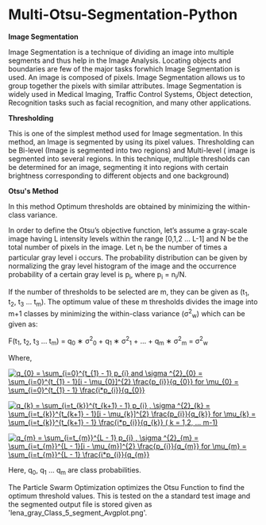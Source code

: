 # Multi-Otsu-Segmentation-Python

**Image Segmentation**

Image Segmentation is a technique of dividing an image into multiple segments and thus help in the Image Analysis. Locating objects and boundaries are few of the major tasks forwhich Image Segmentation is used.
An image is composed of pixels. Image Segmentation allows us to group together the pixels with similar attributes. Image Segmentation is widely used in Medical Imaging, Traffic Control Systems, Object detection, Recognition tasks such as facial recognition, and many other applications. 

**Thresholding**

This is one of the simplest method used for Image segmentation. In this method, an Image is segmented by using its pixel values. Thresholding can be Bi-level (Image is segmented into two regions) and Multi-level ( image is segmented into several regions. In this
technique, multiple thresholds can be determined for an image, segmenting it into regions with certain brightness corresponding to different objects and one background)

**Otsu's Method**

In this method Optimum thresholds are obtained by minimizing
the within-class variance. 

In order to define the Otsu’s objective function, let’s assume a gray-scale image having L intensity levels within the range [0,1,2 ... L-1] and N be the total number of pixels in the image. Let n<sub>i</sub> be the number of times a particular gray level i occurs. The probability
distribution can be given by normalizing the gray level histogram of the image and the occurrence probability of a certain gray level is p<sub>i</sub>, where p<sub>i</sub> = n<sub>i</sub>/N. 

If the number of thresholds to be selected are m,  they can be given as (t<sub>1</sub>, t<sub>2</sub>, t<sub>3</sub> ... t<sub>m</sub>). The optimum value of these m thresholds divides the image into m+1 classes by minimizing the within-class variance (σ<sup>2</sup><sub>w</sub>) which can be given as:

F(t<sub>1</sub>, t<sub>2</sub>, t<sub>3</sub> ... t<sub>m</sub>) = q<sub>0</sub> ∗ σ<sup>2</sup><sub>0</sub> + q<sub>1</sub> ∗ σ<sup>2</sup><sub>1</sub> + ... + q<sub>m</sub> ∗ σ<sup>2</sup><sub>m</sub> = σ<sup>2</sup><sub>w</sub> 

Where,

<a href="https://www.codecogs.com/eqnedit.php?latex=q_{0}&space;=&space;\sum_{i=0}^{t_{1}&space;-&space;1}&space;p_{i}&space;and&space;\sigma&space;^{2}_{0}&space;=&space;\sum_{i=0}^{t_{1}&space;-&space;1}[i&space;-&space;\mu_{0}]^{2}&space;\frac{p_{i}}{q_{0}}&space;for&space;\mu_{0}&space;=&space;\sum_{i=0}^{t_{1}&space;-&space;1}&space;\frac{i*p_{i}}{q_{0}}" target="_blank"><img src="https://latex.codecogs.com/gif.latex?q_{0}&space;=&space;\sum_{i=0}^{t_{1}&space;-&space;1}&space;p_{i}&space;and&space;\sigma&space;^{2}_{0}&space;=&space;\sum_{i=0}^{t_{1}&space;-&space;1}[i&space;-&space;\mu_{0}]^{2}&space;\frac{p_{i}}{q_{0}}&space;for&space;\mu_{0}&space;=&space;\sum_{i=0}^{t_{1}&space;-&space;1}&space;\frac{i*p_{i}}{q_{0}}" title="q_{0} = \sum_{i=0}^{t_{1} - 1} p_{i} and \sigma ^{2}_{0} = \sum_{i=0}^{t_{1} - 1}[i - \mu_{0}]^{2} \frac{p_{i}}{q_{0}} for \mu_{0} = \sum_{i=0}^{t_{1} - 1} \frac{i*p_{i}}{q_{0}}" /></a>

<a href="https://www.codecogs.com/eqnedit.php?latex=q_{k}&space;=&space;\sum_{i=t_{k}}^{t_{k&plus;1}&space;-&space;1}&space;p_{i}&space;,&space;\sigma&space;^{2}_{k}&space;=&space;\sum_{i=t_{k}}^{t_{k&plus;1}&space;-&space;1}[i&space;-&space;\mu_{k}]^{2}&space;\frac{p_{i}}{q_{k}}&space;for&space;\mu_{k}&space;=&space;\sum_{i=t_{k}}^{t_{k&plus;1}&space;-&space;1}&space;\frac{i*p_{i}}{q_{k}}&space;(&space;k&space;=&space;1,2,&space;...&space;m-1)" target="_blank"><img src="https://latex.codecogs.com/gif.latex?q_{k}&space;=&space;\sum_{i=t_{k}}^{t_{k&plus;1}&space;-&space;1}&space;p_{i}&space;,&space;\sigma&space;^{2}_{k}&space;=&space;\sum_{i=t_{k}}^{t_{k&plus;1}&space;-&space;1}[i&space;-&space;\mu_{k}]^{2}&space;\frac{p_{i}}{q_{k}}&space;for&space;\mu_{k}&space;=&space;\sum_{i=t_{k}}^{t_{k&plus;1}&space;-&space;1}&space;\frac{i*p_{i}}{q_{k}}&space;(&space;k&space;=&space;1,2,&space;...&space;m-1)" title="q_{k} = \sum_{i=t_{k}}^{t_{k+1} - 1} p_{i} , \sigma ^{2}_{k} = \sum_{i=t_{k}}^{t_{k+1} - 1}[i - \mu_{k}]^{2} \frac{p_{i}}{q_{k}} for \mu_{k} = \sum_{i=t_{k}}^{t_{k+1} - 1} \frac{i*p_{i}}{q_{k}} ( k = 1,2, ... m-1)" /></a>

<a href="https://www.codecogs.com/eqnedit.php?latex=q_{m}&space;=&space;\sum_{i=t_{m}}^{L&space;-&space;1}&space;p_{i}&space;,&space;\sigma&space;^{2}_{m}&space;=&space;\sum_{i=t_{m}}^{L&space;-&space;1}[i&space;-&space;\mu_{m}]^{2}&space;\frac{p_{i}}{q_{m}}&space;for&space;\mu_{m}&space;=&space;\sum_{i=t_{m}}^{L&space;-&space;1}&space;\frac{i*p_{i}}{q_{m}}" target="_blank"><img src="https://latex.codecogs.com/gif.latex?q_{m}&space;=&space;\sum_{i=t_{m}}^{L&space;-&space;1}&space;p_{i}&space;,&space;\sigma&space;^{2}_{m}&space;=&space;\sum_{i=t_{m}}^{L&space;-&space;1}[i&space;-&space;\mu_{m}]^{2}&space;\frac{p_{i}}{q_{m}}&space;for&space;\mu_{m}&space;=&space;\sum_{i=t_{m}}^{L&space;-&space;1}&space;\frac{i*p_{i}}{q_{m}}" title="q_{m} = \sum_{i=t_{m}}^{L - 1} p_{i} , \sigma ^{2}_{m} = \sum_{i=t_{m}}^{L - 1}[i - \mu_{m}]^{2} \frac{p_{i}}{q_{m}} for \mu_{m} = \sum_{i=t_{m}}^{L - 1} \frac{i*p_{i}}{q_{m}}" /></a>


Here, q<sub>0</sub>, q<sub>1</sub> ... q<sub>m</sub> are class probabilities.

The Particle Swarm Optimization optimizes the Otsu Function to find the optimum threshold values. This is tested on the a standard test image and the segmented output file is stored given as 'lena_gray_Class_5_segment_Avgplot.png'.

